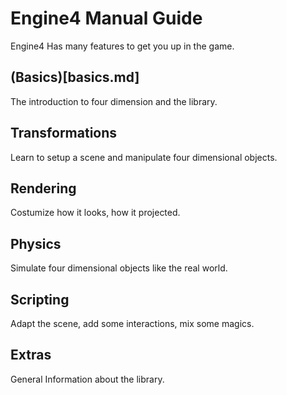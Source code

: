# Engine4 Manual Guide

Engine4 Has many features to get you up in the game.

## (Basics)[basics.md]

The introduction to four dimension and the library.

## Transformations

Learn to setup a scene and manipulate four dimensional objects.

## Rendering

Costumize how it looks, how it projected.

## Physics

Simulate four dimensional objects like the real world.

## Scripting

Adapt the scene, add some interactions, mix some magics.

## Extras

General Information about the library.